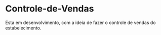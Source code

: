 # Controle-de-Vendas
Esta em desenvolvimento, com a ideia de fazer o controle de vendas do estabelecimento.
